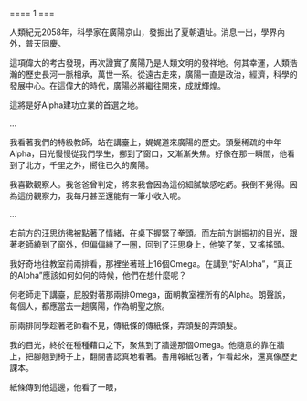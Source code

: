 ==== 1 ===

人類紀元2058年，科學家在廣陽京山，發掘出了夏朝遺址。消息一出，學界內外，普天同慶。

這項偉大的考古發現，再次證實了廣陽乃是人類文明的發祥地。何其幸運，人類浩瀚的歷史長河一脈相承，萬世一系。從遠古走來，廣陽一直是政治，經濟，科學的發展中心。在這偉大的時代，廣陽必將繼往開來，成就輝煌。

這將是好Alpha建功立業的首選之地。

...

我看著我們的特級教師，站在講臺上，娓娓道來廣陽的歷史。頭髮稀疏的中年Alpha，目光慢慢從我們學生，挪到了窗口，又漸漸失焦。好像在那一瞬間，他看到了北方，千里之外，嚮往已久的廣陽。

我喜歡觀察人。我爸爸曾判定，將來我會因為這份細膩敏感吃虧。我倒不覺得。因為這份觀察力，我每月甚至還能有一筆小收入呢。

...

右前方的汪思彷彿被點著了情緒，在桌下握緊了拳頭。而左前方謝振初的目光，跟著老師繞到了窗外，但偏偏繞了一圈，回到了汪思身上，他笑了笑，又搖搖頭。

我好奇地往教室前兩排看，那裡坐著班上16個Omega。在講到“好Alpha”，“真正的Alpha”應該如何如何的時候，他們在想什麼呢？

何老師走下講臺，屁股對著那兩排Omega，面朝教室裡所有的Alpha。朗聲說，每個人，都應當去一趟廣陽，作為朝聖之旅。

前兩排同學趁著老師看不見，傳紙條的傳紙條，弄頭髮的弄頭髮。

我的目光，終於在種種藉口之下，聚焦到了牆邊那個Omega。他隨意的靠在牆上，把腳翹到椅子上，翻開書認真地看著。書用報紙包著，乍看起來，還真像歷史課本。

紙條傳到他這邊，他看了一眼，